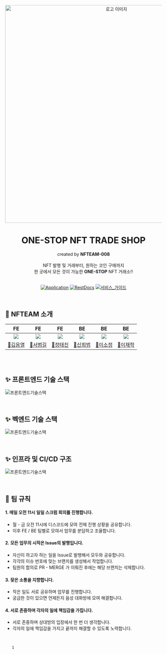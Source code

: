 <div align=center>
  <img width="700" alt="로고 이미지" src="https://newsroom-prd-data.s3.ap-northeast-2.amazonaws.com/wp-content/uploads/2022/03/0328_SKT%EB%89%B4%EC%8A%A4%EB%A3%B8_%ED%8A%B8%EB%A0%8C%EB%93%9C%ED%82%A4%EC%9B%8C%EB%93%9C_PC.png">
  <h1> ONE-STOP NFT TRADE SHOP </h1>
  created by <strong>NFTEAM-008</strong>
  <br>
  <br>
  NFT 발행 및 거래부터, 원하는 코인 구매까지 
  <br>
  한 곳에서 모든 것이 가능한 <strong>ONE-STOP</strong> NFT 거래소!!
  <br>
  <br>

[![Application](http://img.shields.io/badge/Application-yellow?logo=Bitcoin&logoColor=white&link=https://www.nfteam008.com/)](https://www.nfteam008.com/)
[![RestDocs](http://img.shields.io/badge/API%20명세서-green?logo=ReadtheDocs&logoColor=white&link=https://nfteam008.com/docs)](https://nfteam008.com/docs)
[![서비스_가이드](http://img.shields.io/badge/-서비스%20안내페이지-098223?logo=Ello&logoColor=white&link=https://www.notion.so/codestates/41-TEAM-008-NFTEAM-b5519f19a8c1470cbb5ca29167f5a02a)](https://www.notion.so/codestates/41-TEAM-008-NFTEAM-b5519f19a8c1470cbb5ca29167f5a02a)
</div>

<br/>

## 💱 NFTEAM 소개
|                                  FE                                   |                                  FE                                   |                                      FE                                      |                                       BE                                        |                                      BE                                      |                                      BE                                      |
|:---------------------------------------------------------------------:|:---------------------------------------------------------------------:|:----------------------------------------------------------------------------:|:-------------------------------------------------------------------------------:|:----------------------------------------------------------------------------:|:----------------------------------------------------------------------------:|
| ![](https://cdn-icons-png.flaticon.com/512/6298/6298900.png?size=200) | ![](https://cdn-icons-png.flaticon.com/512/6298/6298900.png?size=200) | ![](https://cdn-icons-png.flaticon.com/512/6298/6298900.png?size=200) | ![](https://cdn-icons-png.flaticon.com/512/6298/6298900.png?size=200) |![](https://cdn-icons-png.flaticon.com/512/6298/6298900.png?size=200) | ![](https://cdn-icons-png.flaticon.com/512/6298/6298900.png?size=200) | |
|                  [💱김응열](https://github.com/Valentin1495)                   |                 [💱서범길](https://github.com/kongalabear)                  |                      [💱정태진](https://github.com/taejinii)                       |                   [💱신희범](https://github.com/ShinHB417)                   |                 [💱이소정](https://github.com/sojeongLee0125)                  |                    [💱이재학](https://github.com/jaehak24)                    | 

<br>
<br/>

## ✨ 프론트엔드 기술 스택

![프론트엔드기술스택](https://nfteam-dev-img.s3.ap-northeast-2.amazonaws.com/fe.png.jpg)

<br/>

## ✨ 벡엔드 기술 스택

![프론트엔드기술스택](https://nfteam-dev-img.s3.ap-northeast-2.amazonaws.com/be.png.jpg)

<br/>

## ✨ 인프라 및 CI/CD 구조

![프론트엔드기술스택](https://nfteam-dev-img.s3.ap-northeast-2.amazonaws.com/infra.png.jpg)

<br/>

## 🤝 팀 규칙

#### 1. 매일 오전 11시 일일 스크럼 회의를 진행합니다.

- 월 - 금 오전 11시에 디스코드에 모여 전체 진행 상황을 공유합니다.
- 이후 FE / BE 팀별로 모여서 업무를 분담하고 조율합니다.

#### 2. 모든 업무의 시작은 Issue의 발행입니다.

- 자신이 하고자 하는 일을 Issue로 발행해서 모두와 공유합니다. 
- 각각의 이슈 번호에 맞는 브랜치를 생성해서 작업합니다.
- 팀원의 합의로 PR - MERGE 가 이뤄진 후에는 해당 브랜치는 삭제합니다.

#### 3. 잦은 소통을 지향합니다.

- 작은 일도 서로 공유하며 업무를 진행합니다.
- 궁금한 것이 있으면 언제든지 음성 대화방에 모여 해결합니다.

#### 4. 서로 존중하며 각자의 일에 책임감을 가집니다.

- 서로 존중하며 상대방의 입장에서 한 번 더 생각합니다.
- 각자의 일에 책임감을 가지고 끝까지 해결할 수 있도록 노력합니다.

<br/>

       1
